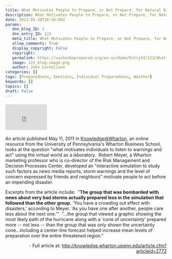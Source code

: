 ```yaml
---
title: What Motivates People to Prepare, or Not Prepare, for Natural Disasters?
description: What Motivates People to Prepare, or Not Prepare, for Natural Disasters?
date: 2011-05-20T16:58:00Z
params:
   dnn_blog_ID: 1
   dnn_entry_ID: 123
   meta_title: What Motivates People to Prepare, or Not Prepare, for Natural Disasters?
   allow_comments: True
   display_copyright: False
   copyright: 
   permalink: https://vashonbeprepared.org/en-us/Home/EntryId/123/What-Motivates-People-to-Prepare-or-Not-Prepare-for-Natural-Disasters
   image: 123_blog-image.png
   author: John Cornelison
categories: []
tags: [Preparedness, Emotions, Individual Preparedness, Weather]
keywords: []
topics: []
draft: False
---
```


<div class="wlWriterHeaderFooter" style="padding-bottom: 4px; margin: 0px; padding-left: 0px; padding-right: 0px; float: none; padding-top: 4px"><iframe src="http://www.facebook.com/widgets/like.php?href=http://vashoneoc.org/Blogs/VashonPreparedness/tabid/164/EntryId/123/What-Motivates-People-to-Prepare-or-Not-Prepare-for-Natural-Disasters.aspx" frameborder="0" scrolling="no" style="border-bottom: medium none; border-left: medium none; width: 130px; height: 80px; border-top: medium none; border-right: medium none"></iframe></div>
<p>An article published May 11, 2011 in <a href="mailto:Knowledge@Wharton">Knowledge@Wharton</a>, an online resource from the University of Pennsylvania's Wharton Business School, looks at the question "what motivates individuals to listen to warnings and act" using the virtual world as a laboratory.&#160; Robert Meyer, a Wharton marketing professor who is co-director of the Risk Management and Decision Processes Center, developed an "interactive simulation to study such factors as news media reports, storm warnings and the level of concern expressed by friends and neighbors" motivate people to act before an impending disaster.</p>
<p>Excerpts from the article include:&#160; "<strong>The group that was bombarded with news about very bad storms actually prepared less in the simulation that followed than the other group.</strong> 'You have a crowding out effect with disasters,' according to Meyer. 'As you have one after another, people care less about the next one.'"&#160; "...the group that viewed a graphic showing the most likely path of the hurricane along with a 'cone of uncertainty' prepared more -- not less -- than the group that was only shown the uncertainty cone…including a center-line forecast helped increase mean levels of preparation over the entire threatened region."</p>
<p align="right">- Full article at: <a title="http://knowledge.wharton.upenn.edu/article.cfm?articleid=2772" href="http://knowledge.wharton.upenn.edu/article.cfm?articleid=2772">http://knowledge.wharton.upenn.edu/article.cfm?articleid=2772</a></p>
